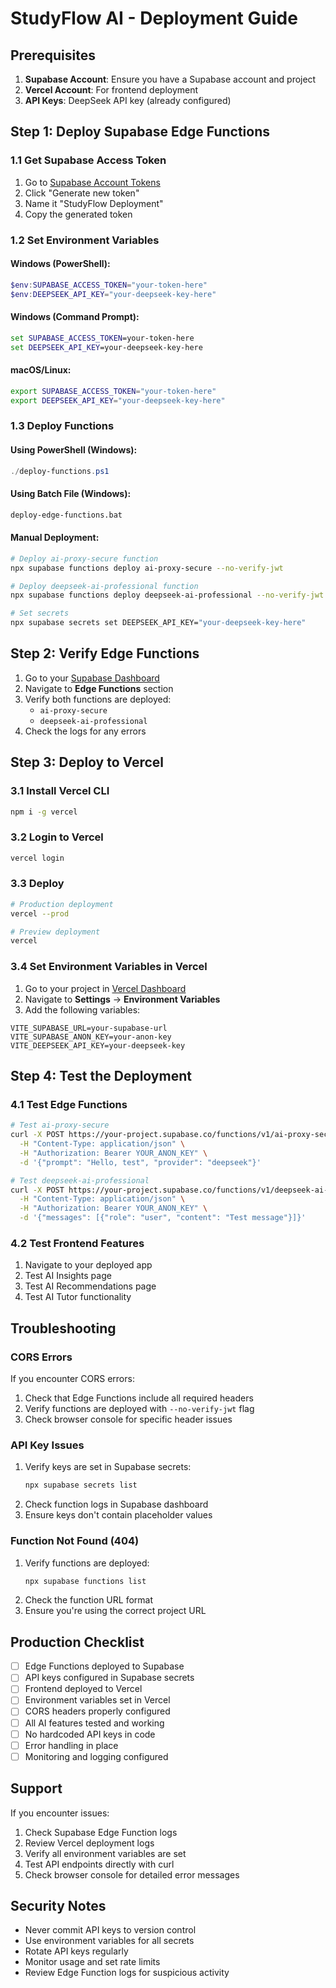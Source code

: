# StudyFlow AI - Deployment Guide

## Prerequisites

1. **Supabase Account**: Ensure you have a Supabase account and project
2. **Vercel Account**: For frontend deployment
3. **API Keys**: DeepSeek API key (already configured)

## Step 1: Deploy Supabase Edge Functions

### 1.1 Get Supabase Access Token

1. Go to [Supabase Account Tokens](https://app.supabase.com/account/tokens)
2. Click "Generate new token"
3. Name it "StudyFlow Deployment"
4. Copy the generated token

### 1.2 Set Environment Variables

#### Windows (PowerShell):
```powershell
$env:SUPABASE_ACCESS_TOKEN="your-token-here"
$env:DEEPSEEK_API_KEY="your-deepseek-key-here"
```

#### Windows (Command Prompt):
```cmd
set SUPABASE_ACCESS_TOKEN=your-token-here
set DEEPSEEK_API_KEY=your-deepseek-key-here
```

#### macOS/Linux:
```bash
export SUPABASE_ACCESS_TOKEN="your-token-here"
export DEEPSEEK_API_KEY="your-deepseek-key-here"
```

### 1.3 Deploy Functions

#### Using PowerShell (Windows):
```powershell
./deploy-functions.ps1
```

#### Using Batch File (Windows):
```cmd
deploy-edge-functions.bat
```

#### Manual Deployment:
```bash
# Deploy ai-proxy-secure function
npx supabase functions deploy ai-proxy-secure --no-verify-jwt

# Deploy deepseek-ai-professional function
npx supabase functions deploy deepseek-ai-professional --no-verify-jwt

# Set secrets
npx supabase secrets set DEEPSEEK_API_KEY="your-deepseek-key-here"
```

## Step 2: Verify Edge Functions

1. Go to your [Supabase Dashboard](https://app.supabase.com)
2. Navigate to **Edge Functions** section
3. Verify both functions are deployed:
   - `ai-proxy-secure`
   - `deepseek-ai-professional`
4. Check the logs for any errors

## Step 3: Deploy to Vercel

### 3.1 Install Vercel CLI
```bash
npm i -g vercel
```

### 3.2 Login to Vercel
```bash
vercel login
```

### 3.3 Deploy
```bash
# Production deployment
vercel --prod

# Preview deployment
vercel
```

### 3.4 Set Environment Variables in Vercel

1. Go to your project in [Vercel Dashboard](https://vercel.com/dashboard)
2. Navigate to **Settings** → **Environment Variables**
3. Add the following variables:

```
VITE_SUPABASE_URL=your-supabase-url
VITE_SUPABASE_ANON_KEY=your-anon-key
VITE_DEEPSEEK_API_KEY=your-deepseek-key
```

## Step 4: Test the Deployment

### 4.1 Test Edge Functions
```bash
# Test ai-proxy-secure
curl -X POST https://your-project.supabase.co/functions/v1/ai-proxy-secure \
  -H "Content-Type: application/json" \
  -H "Authorization: Bearer YOUR_ANON_KEY" \
  -d '{"prompt": "Hello, test", "provider": "deepseek"}'

# Test deepseek-ai-professional
curl -X POST https://your-project.supabase.co/functions/v1/deepseek-ai-professional \
  -H "Content-Type: application/json" \
  -H "Authorization: Bearer YOUR_ANON_KEY" \
  -d '{"messages": [{"role": "user", "content": "Test message"}]}'
```

### 4.2 Test Frontend Features
1. Navigate to your deployed app
2. Test AI Insights page
3. Test AI Recommendations page
4. Test AI Tutor functionality

## Troubleshooting

### CORS Errors
If you encounter CORS errors:
1. Check that Edge Functions include all required headers
2. Verify functions are deployed with `--no-verify-jwt` flag
3. Check browser console for specific header issues

### API Key Issues
1. Verify keys are set in Supabase secrets:
   ```bash
   npx supabase secrets list
   ```
2. Check function logs in Supabase dashboard
3. Ensure keys don't contain placeholder values

### Function Not Found (404)
1. Verify functions are deployed:
   ```bash
   npx supabase functions list
   ```
2. Check the function URL format
3. Ensure you're using the correct project URL

## Production Checklist

- [ ] Edge Functions deployed to Supabase
- [ ] API keys configured in Supabase secrets
- [ ] Frontend deployed to Vercel
- [ ] Environment variables set in Vercel
- [ ] CORS headers properly configured
- [ ] All AI features tested and working
- [ ] No hardcoded API keys in code
- [ ] Error handling in place
- [ ] Monitoring and logging configured

## Support

If you encounter issues:
1. Check Supabase Edge Function logs
2. Review Vercel deployment logs
3. Verify all environment variables are set
4. Test API endpoints directly with curl
5. Check browser console for detailed error messages

## Security Notes

- Never commit API keys to version control
- Use environment variables for all secrets
- Rotate API keys regularly
- Monitor usage and set rate limits
- Review Edge Function logs for suspicious activity